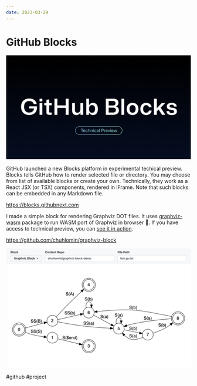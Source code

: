 ```yaml
---
date: 2023-03-29
---
```


# GitHub Blocks

![GitHub Blocks](github-blocks.png)

GitHub launched a new Blocks platform in experimental techical preview.
Blocks tells GitHub how to render selected file or directory.
You may choose from list of available blocks or create your own.
Technically, they work as a React JSX (or TSX) components, rendered in iFrame. Note that such blocks can be embedded in any Markdown file.

https://blocks.githubnext.com

I made a simple block for rendering Graphviz DOT files.
It uses [graphviz-wasm](https://github.com/fabiospampinato/graphviz-wasm/)
package to run WASM port of Graphviz in browser 🤯.
If you have access to technical preview, you can
[see it in action](https://blocks.githubnext.com/chuhlomin/graphviz-block-demo/blob/main/README.md).

https://github.com/chuhlomin/graphviz-block

![graphviz-block-demo](graphviz-block-demo.png)

#github #project
